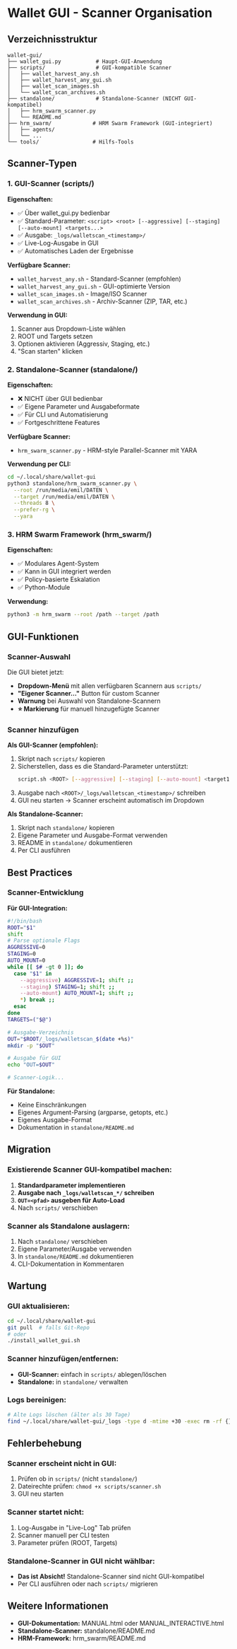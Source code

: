 # Wallet GUI - Scanner Organisation

## Verzeichnisstruktur

```
wallet-gui/
├── wallet_gui.py           # Haupt-GUI-Anwendung
├── scripts/                # GUI-kompatible Scanner
│   ├── wallet_harvest_any.sh
│   ├── wallet_harvest_any_gui.sh
│   ├── wallet_scan_images.sh
│   └── wallet_scan_archives.sh
├── standalone/             # Standalone-Scanner (NICHT GUI-kompatibel)
│   ├── hrm_swarm_scanner.py
│   └── README.md
├── hrm_swarm/             # HRM Swarm Framework (GUI-integriert)
│   ├── agents/
│   └── ...
└── tools/                 # Hilfs-Tools
```

## Scanner-Typen

### 1. GUI-Scanner (scripts/)

**Eigenschaften:**
- ✅ Über wallet_gui.py bedienbar
- ✅ Standard-Parameter: `<script> <root> [--aggressive] [--staging] [--auto-mount] <targets...>`
- ✅ Ausgabe: `_logs/walletscan_<timestamp>/`
- ✅ Live-Log-Ausgabe in GUI
- ✅ Automatisches Laden der Ergebnisse

**Verfügbare Scanner:**
- `wallet_harvest_any.sh` - Standard-Scanner (empfohlen)
- `wallet_harvest_any_gui.sh` - GUI-optimierte Version
- `wallet_scan_images.sh` - Image/ISO Scanner
- `wallet_scan_archives.sh` - Archiv-Scanner (ZIP, TAR, etc.)

**Verwendung in GUI:**
1. Scanner aus Dropdown-Liste wählen
2. ROOT und Targets setzen
3. Optionen aktivieren (Aggressiv, Staging, etc.)
4. "Scan starten" klicken

### 2. Standalone-Scanner (standalone/)

**Eigenschaften:**
- ❌ NICHT über GUI bedienbar
- ✅ Eigene Parameter und Ausgabeformate
- ✅ Für CLI und Automatisierung
- ✅ Fortgeschrittene Features

**Verfügbare Scanner:**
- `hrm_swarm_scanner.py` - HRM-style Parallel-Scanner mit YARA

**Verwendung per CLI:**
```bash
cd ~/.local/share/wallet-gui
python3 standalone/hrm_swarm_scanner.py \
  --root /run/media/emil/DATEN \
  --target /run/media/emil/DATEN \
  --threads 8 \
  --prefer-rg \
  --yara
```

### 3. HRM Swarm Framework (hrm_swarm/)

**Eigenschaften:**
- ✅ Modulares Agent-System
- ✅ Kann in GUI integriert werden
- ✅ Policy-basierte Eskalation
- ✅ Python-Module

**Verwendung:**
```bash
python3 -m hrm_swarm --root /path --target /path
```

## GUI-Funktionen

### Scanner-Auswahl

Die GUI bietet jetzt:
- **Dropdown-Menü** mit allen verfügbaren Scannern aus `scripts/`
- **"Eigener Scanner…"** Button für custom Scanner
- **Warnung** bei Auswahl von Standalone-Scannern
- **⭐ Markierung** für manuell hinzugefügte Scanner

### Scanner hinzufügen

**Als GUI-Scanner (empfohlen):**
1. Skript nach `scripts/` kopieren
2. Sicherstellen, dass es die Standard-Parameter unterstützt:
   ```bash
   script.sh <ROOT> [--aggressive] [--staging] [--auto-mount] <target1> <target2>...
   ```
3. Ausgabe nach `<ROOT>/_logs/walletscan_<timestamp>/` schreiben
4. GUI neu starten → Scanner erscheint automatisch im Dropdown

**Als Standalone-Scanner:**
1. Skript nach `standalone/` kopieren
2. Eigene Parameter und Ausgabe-Format verwenden
3. README in `standalone/` dokumentieren
4. Per CLI ausführen

## Best Practices

### Scanner-Entwicklung

**Für GUI-Integration:**
```bash
#!/bin/bash
ROOT="$1"
shift
# Parse optionale Flags
AGGRESSIVE=0
STAGING=0
AUTO_MOUNT=0
while [[ $# -gt 0 ]]; do
  case "$1" in
    --aggressive) AGGRESSIVE=1; shift ;;
    --staging) STAGING=1; shift ;;
    --auto-mount) AUTO_MOUNT=1; shift ;;
    *) break ;;
  esac
done
TARGETS=("$@")

# Ausgabe-Verzeichnis
OUT="$ROOT/_logs/walletscan_$(date +%s)"
mkdir -p "$OUT"

# Ausgabe für GUI
echo "OUT=$OUT"

# Scanner-Logik...
```

**Für Standalone:**
- Keine Einschränkungen
- Eigenes Argument-Parsing (argparse, getopts, etc.)
- Eigenes Ausgabe-Format
- Dokumentation in `standalone/README.md`

## Migration

### Existierende Scanner GUI-kompatibel machen:

1. **Standardparameter implementieren**
2. **Ausgabe nach `_logs/walletscan_*/` schreiben**
3. **`OUT=<pfad>` ausgeben für Auto-Load**
4. Nach `scripts/` verschieben

### Scanner als Standalone auslagern:

1. Nach `standalone/` verschieben
2. Eigene Parameter/Ausgabe verwenden
3. In `standalone/README.md` dokumentieren
4. CLI-Dokumentation in Kommentaren

## Wartung

### GUI aktualisieren:
```bash
cd ~/.local/share/wallet-gui
git pull  # falls Git-Repo
# oder
./install_wallet_gui.sh
```

### Scanner hinzufügen/entfernen:
- **GUI-Scanner:** einfach in `scripts/` ablegen/löschen
- **Standalone:** in `standalone/` verwalten

### Logs bereinigen:
```bash
# Alte Logs löschen (älter als 30 Tage)
find ~/.local/share/wallet-gui/_logs -type d -mtime +30 -exec rm -rf {} +
```

## Fehlerbehebung

### Scanner erscheint nicht in GUI:
1. Prüfen ob in `scripts/` (nicht `standalone/`)
2. Dateirechte prüfen: `chmod +x scripts/scanner.sh`
3. GUI neu starten

### Scanner startet nicht:
1. Log-Ausgabe in "Live-Log" Tab prüfen
2. Scanner manuell per CLI testen
3. Parameter prüfen (ROOT, Targets)

### Standalone-Scanner in GUI nicht wählbar:
- **Das ist Absicht!** Standalone-Scanner sind nicht GUI-kompatibel
- Per CLI ausführen oder nach `scripts/` migrieren

## Weitere Informationen

- **GUI-Dokumentation:** MANUAL.html oder MANUAL_INTERACTIVE.html
- **Standalone-Scanner:** standalone/README.md
- **HRM-Framework:** hrm_swarm/README.md
